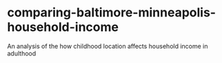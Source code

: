 # comparing-baltimore-minneapolis-household-income
An analysis of the how childhood location affects household income in adulthood
